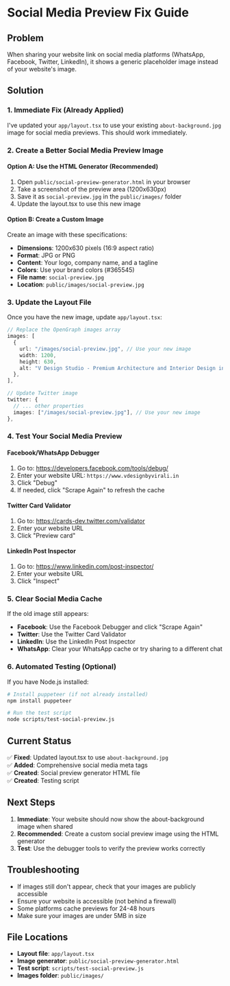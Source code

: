 # Social Media Preview Fix Guide

## Problem

When sharing your website link on social media platforms (WhatsApp, Facebook, Twitter, LinkedIn), it shows a generic placeholder image instead of your website's image.

## Solution

### 1. Immediate Fix (Already Applied)

I've updated your `app/layout.tsx` to use your existing `about-background.jpg` image for social media previews. This should work immediately.

### 2. Create a Better Social Media Preview Image

#### Option A: Use the HTML Generator (Recommended)

1. Open `public/social-preview-generator.html` in your browser
2. Take a screenshot of the preview area (1200x630px)
3. Save it as `social-preview.jpg` in the `public/images/` folder
4. Update the layout.tsx to use this new image

#### Option B: Create a Custom Image

Create an image with these specifications:

- **Dimensions**: 1200x630 pixels (16:9 aspect ratio)
- **Format**: JPG or PNG
- **Content**: Your logo, company name, and a tagline
- **Colors**: Use your brand colors (#365545)
- **File name**: `social-preview.jpg`
- **Location**: `public/images/social-preview.jpg`

### 3. Update the Layout File

Once you have the new image, update `app/layout.tsx`:

```typescript
// Replace the OpenGraph images array
images: [
  {
    url: "/images/social-preview.jpg", // Use your new image
    width: 1200,
    height: 630,
    alt: "V Design Studio - Premium Architecture and Interior Design in Pune",
  },
],

// Update Twitter image
twitter: {
  // ... other properties
  images: ["/images/social-preview.jpg"], // Use your new image
},
```

### 4. Test Your Social Media Preview

#### Facebook/WhatsApp Debugger

1. Go to: https://developers.facebook.com/tools/debug/
2. Enter your website URL: `https://www.vdesignbyvirali.in`
3. Click "Debug"
4. If needed, click "Scrape Again" to refresh the cache

#### Twitter Card Validator

1. Go to: https://cards-dev.twitter.com/validator
2. Enter your website URL
3. Click "Preview card"

#### LinkedIn Post Inspector

1. Go to: https://www.linkedin.com/post-inspector/
2. Enter your website URL
3. Click "Inspect"

### 5. Clear Social Media Cache

If the old image still appears:

- **Facebook**: Use the Facebook Debugger and click "Scrape Again"
- **Twitter**: Use the Twitter Card Validator
- **LinkedIn**: Use the LinkedIn Post Inspector
- **WhatsApp**: Clear your WhatsApp cache or try sharing to a different chat

### 6. Automated Testing (Optional)

If you have Node.js installed:

```bash
# Install puppeteer (if not already installed)
npm install puppeteer

# Run the test script
node scripts/test-social-preview.js
```

## Current Status

✅ **Fixed**: Updated layout.tsx to use `about-background.jpg`  
✅ **Added**: Comprehensive social media meta tags  
✅ **Created**: Social preview generator HTML file  
✅ **Created**: Testing script

## Next Steps

1. **Immediate**: Your website should now show the about-background image when shared
2. **Recommended**: Create a custom social preview image using the HTML generator
3. **Test**: Use the debugger tools to verify the preview works correctly

## Troubleshooting

- If images still don't appear, check that your images are publicly accessible
- Ensure your website is accessible (not behind a firewall)
- Some platforms cache previews for 24-48 hours
- Make sure your images are under 5MB in size

## File Locations

- **Layout file**: `app/layout.tsx`
- **Image generator**: `public/social-preview-generator.html`
- **Test script**: `scripts/test-social-preview.js`
- **Images folder**: `public/images/`
